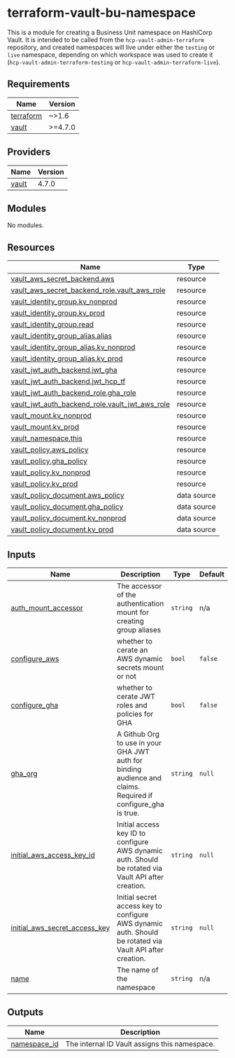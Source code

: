 # terraform-vault-bu-namespace
This is a module for creating a Business Unit namespace on HashiCorp Vault. It is intended to be called from the `hcp-vault-admin-terraform` repository, and created namespaces
will live under either the `testing` or `live` namespace, depending on which workspace was used to create it (`hcp-vault-admin-terraform-testing` or `hcp-vault-admin-terraform-live`).

<!-- BEGIN_TF_DOCS -->
## Requirements

| Name | Version |
|------|---------|
| <a name="requirement_terraform"></a> [terraform](#requirement\_terraform) | ~>1.6 |
| <a name="requirement_vault"></a> [vault](#requirement\_vault) | >=4.7.0 |

## Providers

| Name | Version |
|------|---------|
| <a name="provider_vault"></a> [vault](#provider\_vault) | 4.7.0 |

## Modules

No modules.

## Resources

| Name | Type |
|------|------|
| [vault_aws_secret_backend.aws](https://registry.terraform.io/providers/hashicorp/vault/latest/docs/resources/aws_secret_backend) | resource |
| [vault_aws_secret_backend_role.vault_aws_role](https://registry.terraform.io/providers/hashicorp/vault/latest/docs/resources/aws_secret_backend_role) | resource |
| [vault_identity_group.kv_nonprod](https://registry.terraform.io/providers/hashicorp/vault/latest/docs/resources/identity_group) | resource |
| [vault_identity_group.kv_prod](https://registry.terraform.io/providers/hashicorp/vault/latest/docs/resources/identity_group) | resource |
| [vault_identity_group.read](https://registry.terraform.io/providers/hashicorp/vault/latest/docs/resources/identity_group) | resource |
| [vault_identity_group_alias.alias](https://registry.terraform.io/providers/hashicorp/vault/latest/docs/resources/identity_group_alias) | resource |
| [vault_identity_group_alias.kv_nonprod](https://registry.terraform.io/providers/hashicorp/vault/latest/docs/resources/identity_group_alias) | resource |
| [vault_identity_group_alias.kv_prod](https://registry.terraform.io/providers/hashicorp/vault/latest/docs/resources/identity_group_alias) | resource |
| [vault_jwt_auth_backend.jwt_gha](https://registry.terraform.io/providers/hashicorp/vault/latest/docs/resources/jwt_auth_backend) | resource |
| [vault_jwt_auth_backend.jwt_hcp_tf](https://registry.terraform.io/providers/hashicorp/vault/latest/docs/resources/jwt_auth_backend) | resource |
| [vault_jwt_auth_backend_role.gha_role](https://registry.terraform.io/providers/hashicorp/vault/latest/docs/resources/jwt_auth_backend_role) | resource |
| [vault_jwt_auth_backend_role.vault_jwt_aws_role](https://registry.terraform.io/providers/hashicorp/vault/latest/docs/resources/jwt_auth_backend_role) | resource |
| [vault_mount.kv_nonprod](https://registry.terraform.io/providers/hashicorp/vault/latest/docs/resources/mount) | resource |
| [vault_mount.kv_prod](https://registry.terraform.io/providers/hashicorp/vault/latest/docs/resources/mount) | resource |
| [vault_namespace.this](https://registry.terraform.io/providers/hashicorp/vault/latest/docs/resources/namespace) | resource |
| [vault_policy.aws_policy](https://registry.terraform.io/providers/hashicorp/vault/latest/docs/resources/policy) | resource |
| [vault_policy.gha_policy](https://registry.terraform.io/providers/hashicorp/vault/latest/docs/resources/policy) | resource |
| [vault_policy.kv_nonprod](https://registry.terraform.io/providers/hashicorp/vault/latest/docs/resources/policy) | resource |
| [vault_policy.kv_prod](https://registry.terraform.io/providers/hashicorp/vault/latest/docs/resources/policy) | resource |
| [vault_policy_document.aws_policy](https://registry.terraform.io/providers/hashicorp/vault/latest/docs/data-sources/policy_document) | data source |
| [vault_policy_document.gha_policy](https://registry.terraform.io/providers/hashicorp/vault/latest/docs/data-sources/policy_document) | data source |
| [vault_policy_document.kv_nonprod](https://registry.terraform.io/providers/hashicorp/vault/latest/docs/data-sources/policy_document) | data source |
| [vault_policy_document.kv_prod](https://registry.terraform.io/providers/hashicorp/vault/latest/docs/data-sources/policy_document) | data source |

## Inputs

| Name | Description | Type | Default | Required |
|------|-------------|------|---------|:--------:|
| <a name="input_auth_mount_accessor"></a> [auth\_mount\_accessor](#input\_auth\_mount\_accessor) | The accessor of the authentication mount for creating group aliases | `string` | n/a | yes |
| <a name="input_configure_aws"></a> [configure\_aws](#input\_configure\_aws) | whether to cerate an AWS dynamic secrets mount or not | `bool` | `false` | no |
| <a name="input_configure_gha"></a> [configure\_gha](#input\_configure\_gha) | whether to cerate JWT roles and policies for GHA | `bool` | `false` | no |
| <a name="input_gha_org"></a> [gha\_org](#input\_gha\_org) | A Github Org to use in your GHA JWT auth for binding audience and claims. Required if configure\_gha is true. | `string` | `null` | no |
| <a name="input_initial_aws_access_key_id"></a> [initial\_aws\_access\_key\_id](#input\_initial\_aws\_access\_key\_id) | Initial access key ID to configure AWS dynamic auth. Should be rotated via Vault API after creation. | `string` | `null` | no |
| <a name="input_initial_aws_secret_access_key"></a> [initial\_aws\_secret\_access\_key](#input\_initial\_aws\_secret\_access\_key) | Initial secret access key to configure AWS dynamic auth. Should be rotated via Vault API after creation. | `string` | `null` | no |
| <a name="input_name"></a> [name](#input\_name) | The name of the namespace | `string` | n/a | yes |

## Outputs

| Name | Description |
|------|-------------|
| <a name="output_namespace_id"></a> [namespace\_id](#output\_namespace\_id) | The internal ID Vault assigns this namespace. |
<!-- END_TF_DOCS -->
